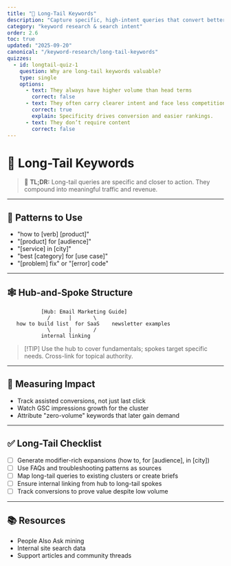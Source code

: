 ```yaml
---
title: "🧵 Long-Tail Keywords"
description: "Capture specific, high-intent queries that convert better and are easier to rank for than broad head terms."
category: "keyword research & search intent"
order: 2.6
toc: true
updated: "2025-09-20"
canonical: "/keyword-research/long-tail-keywords"
quizzes:
  - id: longtail-quiz-1
    question: Why are long-tail keywords valuable?
    type: single
    options:
      - text: They always have higher volume than head terms
        correct: false
      - text: They often carry clearer intent and face less competition
        correct: true
        explain: Specificity drives conversion and easier rankings.
      - text: They don’t require content
        correct: false
---
```


# 🧵 Long-Tail Keywords

> 📌 **TL;DR:** Long-tail queries are specific and closer to action. They compound into meaningful traffic and revenue.

---

## 📐 Patterns to Use

- "how to [verb] [product]"
- "[product] for [audience]"
- "[service] in [city]"
- "best [category] for [use case]"
- "[problem] fix" or "[error] code"

---

## 🕸️ Hub-and-Spoke Structure

```
           [Hub: Email Marketing Guide]
             /      |       \   
   how to build list  for SaaS    newsletter examples
             \      |       /
           internal linking
```

> [!TIP] Use the hub to cover fundamentals; spokes target specific needs. Cross-link for topical authority.

---

## 📏 Measuring Impact

- Track assisted conversions, not just last click
- Watch GSC impressions growth for the cluster
- Attribute "zero-volume" keywords that later gain demand

---

## ✅ Long-Tail Checklist

- [ ] Generate modifier-rich expansions (how to, for [audience], in [city])
- [ ] Use FAQs and troubleshooting patterns as sources
- [ ] Map long-tail queries to existing clusters or create briefs
- [ ] Ensure internal linking from hub to long-tail spokes
- [ ] Track conversions to prove value despite low volume

---

## 📚 Resources

- People Also Ask mining
- Internal site search data
- Support articles and community threads

